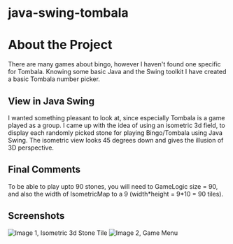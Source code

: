 # java-swing-tombala

<h1>About the Project</h1>
There are many games about bingo, however I haven't found one specific for Tombala. Knowing some basic Java and the Swing toolkit I have created a basic Tombala number picker.

<h2>View in Java Swing</h2>
I wanted something pleasant to look at, since especially Tombala is a game played as a group. I came up with the idea of using an isometric 3d field, to display each randomly picked stone for playing Bingo/Tombala using Java Swing. The isometric view looks 45 degrees down and gives the illusion of 3D perspective.

<h2>Final Comments</h2>
To be able to play upto 90 stones, you will need to GameLogic size = 90, and also the width of IsometricMap to a 9 (width*height = 9*10 = 90 tiles).

<h2>Screenshots</h2>



![Image 1, Isometric 3d Stone Tile](https://github.com/sadicag/java-swing-tombala/blob/main/img1.png)
![Image 2, Game Menu](https://github.com/sadicag/java-swing-tombala/blob/main/img2.png)
